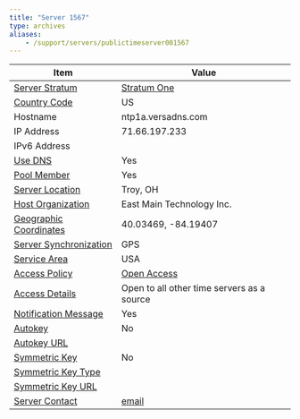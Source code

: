 ```yaml
---
title: "Server 1567"
type: archives
aliases:
    - /support/servers/publictimeserver001567
---
```


| Item | Value |
| ----- | ----- |
| [Server Stratum](/support/servers/serverstratum) | [Stratum One](/support/servers/stratumonetimeservers) |
| [Country Code](/support/servers/countrycode) | US |
| Hostname |  ntp1a.versadns.com |
| IP Address |  71.66.197.233 |
| IPv6 Address | |
| [Use DNS](/support/servers/usedns) | Yes |
| [Pool Member](/support/servers/poolmember) | Yes |
| [Server Location](/support/servers/serverlocation) | Troy, OH |
| [Host Organization](/support/servers/hostorganization) |  East Main Technology Inc. |
| [ Geographic Coordinates](/support/servers/geographiccoordinates) |  40.03469, -84.19407 |
| [Server Synchronization](/support/servers/serversynchronization) | GPS |
| [Service Area](/support/servers/servicearea) | USA |
| [Access Policy](/support/servers/accesspolicy) | [Open Access](/support/servers/openaccess) |
| [Access Details](/support/servers/accessdetails) |  Open to all other time servers as a source  |
| [Notification Message](/support/servers/notificationmessage) | Yes |
| [Autokey](/support/servers/autokey) | No |
| [Autokey URL](/support/servers/autokeyurl) | |
| [Symmetric Key](/support/servers/symmetrickey) | No |
| [Symmetric Key Type](/support/servers/symmetrickeytype) | |
| [Symmetric Key URL](/support/servers/symmetrickeyurl) | |
| [Server Contact](/support/servers/servercontact) | [email](mailto:helpdesk@eastmaintech.com) |